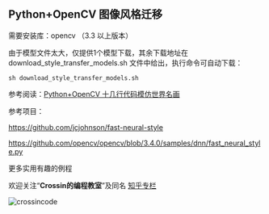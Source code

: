 ## Python+OpenCV 图像风格迁移

需要安装库：opencv （3.3 以上版本）

由于模型文件太大，仅提供1个模型下载，其余下载地址在 download_style_transfer_models.sh 文件中给出，执行命令可自动下载：

`sh download_style_transfer_models.sh`



参考阅读：[Python+OpenCV 十几行代码模仿世界名画](https://mp.weixin.qq.com/s/DITIb4a-yZxH2XtpmXhxZg)



参考项目：

https://github.com/jcjohnson/fast-neural-style

https://github.com/opencv/opencv/blob/3.4.0/samples/dnn/fast_neural_style.py



更多实用有趣的例程

欢迎关注“**Crossin的编程教室**”及同名 [知乎专栏](https://zhuanlan.zhihu.com/crossin)

![crossincode](../crossin-logo.png)
